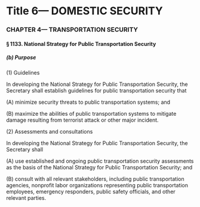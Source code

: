 
# Title 6— DOMESTIC SECURITY
### CHAPTER 4— TRANSPORTATION SECURITY
#### § 1133. National Strategy for Public Transportation Security
##### (b) Purpose

(1) Guidelines

In developing the National Strategy for Public Transportation Security, the Secretary shall establish guidelines for public transportation security that

(A) minimize security threats to public transportation systems; and

(B) maximize the abilities of public transportation systems to mitigate damage resulting from terrorist attack or other major incident.

(2) Assessments and consultations

In developing the National Strategy for Public Transportation Security, the Secretary shall

(A) use established and ongoing public transportation security assessments as the basis of the National Strategy for Public Transportation Security; and

(B) consult with all relevant stakeholders, including public transportation agencies, nonprofit labor organizations representing public transportation employees, emergency responders, public safety officials, and other relevant parties.
